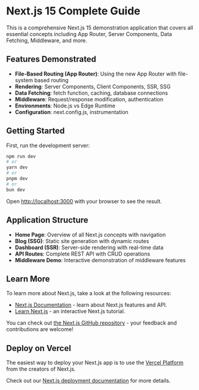 # Next.js 15 Complete Guide

This is a comprehensive Next.js 15 demonstration application that covers all essential concepts including App Router, Server Components, Data Fetching, Middleware, and more.

## Features Demonstrated

- **File-Based Routing (App Router)**: Using the new App Router with file-system based routing
- **Rendering**: Server Components, Client Components, SSR, SSG
- **Data Fetching**: fetch function, caching, database connections
- **Middleware**: Request/response modification, authentication
- **Environments**: Node.js vs Edge Runtime
- **Configuration**: next.config.js, instrumentation

## Getting Started

First, run the development server:

```bash
npm run dev
# or
yarn dev
# or
pnpm dev
# or
bun dev
```

Open [http://localhost:3000](http://localhost:3000) with your browser to see the result.

## Application Structure

- **Home Page**: Overview of all Next.js concepts with navigation
- **Blog (SSG)**: Static site generation with dynamic routes
- **Dashboard (SSR)**: Server-side rendering with real-time data
- **API Routes**: Complete REST API with CRUD operations
- **Middleware Demo**: Interactive demonstration of middleware features

## Learn More

To learn more about Next.js, take a look at the following resources:

- [Next.js Documentation](https://nextjs.org/docs) - learn about Next.js features and API.
- [Learn Next.js](https://nextjs.org/learn) - an interactive Next.js tutorial.

You can check out [the Next.js GitHub repository](https://github.com/vercel/next.js) - your feedback and contributions are welcome!

## Deploy on Vercel

The easiest way to deploy your Next.js app is to use the [Vercel Platform](https://vercel.com/new?utm_medium=default-template&filter=next.js&utm_source=create-next-app&utm_campaign=create-next-app-readme) from the creators of Next.js.

Check out our [Next.js deployment documentation](https://nextjs.org/docs/app/building-your-application/deploying) for more details.
